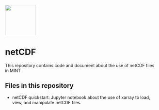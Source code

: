 <img src="https://mintproject.github.io/MINT_USERGUIDE/Figures/mint-logo-vertical.png" width="100">

# netCDF

This repository contains code and document about the use of netCDF files in MINT

## Files in this repository
- netCDF quickstart: Jupyter notebook about the use of xarray to load, view, and manipulate netCDF files. 
